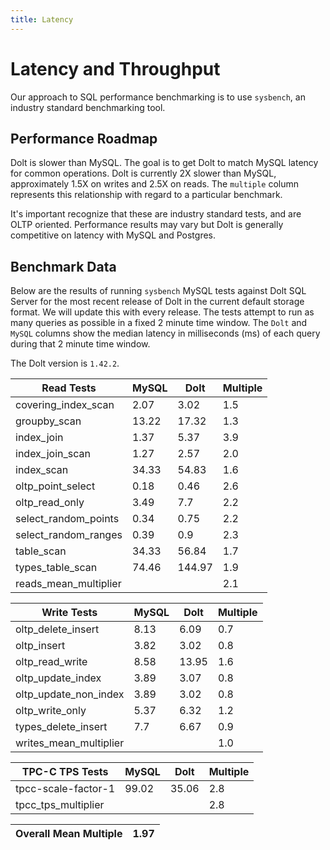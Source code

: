 ```yaml
---
title: Latency
---
```


# Latency and Throughput

Our approach to SQL performance benchmarking is to use `sysbench`, an
industry standard benchmarking tool.

## Performance Roadmap

Dolt is slower than MySQL. The goal is to get Dolt to match 
MySQL latency for common operations. Dolt is currently 2X slower 
than MySQL, approximately 1.5X on writes and 2.5X on reads. The 
`multiple` column represents this relationship with regard to a 
particular benchmark.

It's important recognize that these are industry standard tests, and
are OLTP oriented. Performance results may vary but Dolt is 
generally competitive on latency with MySQL and Postgres.

## Benchmark Data

Below are the results of running `sysbench` MySQL tests against Dolt
SQL Server for the most recent release of Dolt in the current default 
storage format. We will update this with every release. The tests 
attempt to run as many queries as possible in a fixed 2 minute time 
window. The `Dolt` and `MySQL` columns show the median latency in 
milliseconds (ms) of each query during that 2 minute time window.

The Dolt version is `1.42.2`.

<!-- START___DOLT___LATENCY_RESULTS_TABLE -->
|       Read Tests        | MySQL |  Dolt  | Multiple |
|-------------------------|-------|--------|----------|
| covering\_index\_scan   |  2.07 |   3.02 |      1.5 |
| groupby\_scan           | 13.22 |  17.32 |      1.3 |
| index\_join             |  1.37 |   5.37 |      3.9 |
| index\_join\_scan       |  1.27 |   2.57 |      2.0 |
| index\_scan             | 34.33 |  54.83 |      1.6 |
| oltp\_point\_select     |  0.18 |   0.46 |      2.6 |
| oltp\_read\_only        |  3.49 |    7.7 |      2.2 |
| select\_random\_points  |  0.34 |   0.75 |      2.2 |
| select\_random\_ranges  |  0.39 |    0.9 |      2.3 |
| table\_scan             | 34.33 |  56.84 |      1.7 |
| types\_table\_scan      | 74.46 | 144.97 |      1.9 |
| reads\_mean\_multiplier |       |        |      2.1 |

|       Write Tests        | MySQL | Dolt  | Multiple |
|--------------------------|-------|-------|----------|
| oltp\_delete\_insert     |  8.13 |  6.09 |      0.7 |
| oltp\_insert             |  3.82 |  3.02 |      0.8 |
| oltp\_read\_write        |  8.58 | 13.95 |      1.6 |
| oltp\_update\_index      |  3.89 |  3.07 |      0.8 |
| oltp\_update\_non\_index |  3.89 |  3.02 |      0.8 |
| oltp\_write\_only        |  5.37 |  6.32 |      1.2 |
| types\_delete\_insert    |   7.7 |  6.67 |      0.9 |
| writes\_mean\_multiplier |       |       |      1.0 |

|    TPC-C TPS Tests    | MySQL | Dolt  | Multiple |
|-----------------------|-------|-------|----------|
| tpcc-scale-factor-1   | 99.02 | 35.06 |      2.8 |
| tpcc\_tps\_multiplier |       |       |      2.8 |

| Overall Mean Multiple | 1.97 |
|-----------------------|------|
<!-- END___DOLT___LATENCY_RESULTS_TABLE -->
<br/>